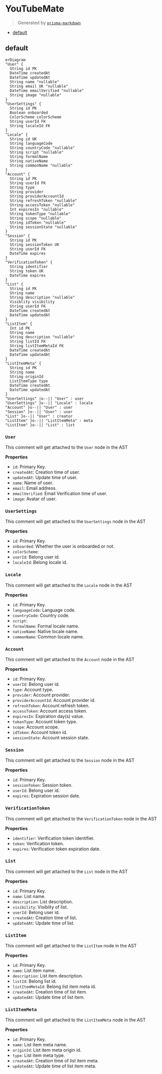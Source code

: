 # YouTubeMate

> Generated by [`prisma-markdown`](https://github.com/samchon/prisma-markdown)

-   [default](#default)

## default

```mermaid
erDiagram
"User" {
  String id PK
  DateTime createdAt
  DateTime updatedAt
  String name "nullable"
  String email UK "nullable"
  DateTime emailVerified "nullable"
  String image "nullable"
}
"UserSettings" {
  String id PK
  Boolean onboarded
  ColorScheme colorScheme
  String userId FK
  String localeId FK
}
"Locale" {
  String id UK
  String languageCode
  String countryCode "nullable"
  String script "nullable"
  String formalName
  String nativeName
  String commonName "nullable"
}
"Account" {
  String id PK
  String userId FK
  String type
  String provider
  String providerAccountId
  String refreshToken "nullable"
  String accessToken "nullable"
  Int expiresIn "nullable"
  String tokenType "nullable"
  String scope "nullable"
  String idToken "nullable"
  String sessionState "nullable"
}
"Session" {
  String id PK
  String sessionToken UK
  String userId FK
  DateTime expires
}
"VerificationToken" {
  String identifier
  String token UK
  DateTime expires
}
"List" {
  String id PK
  String name
  String description "nullable"
  Visiblity visibility
  String userId FK
  DateTime createdAt
  DateTime updatedAt
}
"ListItem" {
  Int id PK
  String name
  String description "nullable"
  String listId FK
  String listItemMetaId FK
  DateTime createdAt
  DateTime updatedAt
}
"ListItemMeta" {
  String id PK
  String name
  String originId
  ListItemType type
  DateTime createdAt
  DateTime updatedAt
}
"UserSettings" |o--|| "User" : user
"UserSettings" }o--|| "Locale" : locale
"Account" }o--|| "User" : user
"Session" }o--|| "User" : user
"List" }o--|| "User" : creator
"ListItem" }o--|| "ListItemMeta" : meta
"ListItem" }o--|| "List" : list
```

### `User`

This comment will get attached to the `User` node in the AST

**Properties**

-   `id`: Primary Key.
-   `createdAt`: Creation time of user.
-   `updatedAt`: Update time of user.
-   `name`: Name of user.
-   `email`: Email address.
-   `emailVerified`: Email Verification time of user.
-   `image`: Avatar of user.

### `UserSettings`

This comment will get attached to the `UserSettings` node in the AST

**Properties**

-   `id`: Primary Key.
-   `onboarded`: Whether the user is onboarded or not.
-   `colorScheme`:
-   `userId`: Belong user id.
-   `localeId`: Belong locale id.

### `Locale`

This comment will get attached to the `Locale` node in the AST

**Properties**

-   `id`: Primary Key.
-   `languageCode`: Language code.
-   `countryCode`: Country code.
-   `script`:
-   `formalName`: Formal locale name.
-   `nativeName`: Native locale name.
-   `commonName`: Common locale name.

### `Account`

This comment will get attached to the `Account` node in the AST

**Properties**

-   `id`: Primary Key.
-   `userId`: Belong user id.
-   `type`: Account type.
-   `provider`: Account provider.
-   `providerAccountId`: Account provider id.
-   `refreshToken`: Account refresh token.
-   `accessToken`: Account access token.
-   `expiresIn`: Expiration day(s) value.
-   `tokenType`: Account token type.
-   `scope`: Account scope.
-   `idToken`: Account token id.
-   `sessionState`: Account session state.

### `Session`

This comment will get attached to the `Session` node in the AST

**Properties**

-   `id`: Primary Key.
-   `sessionToken`: Session token.
-   `userId`: Belong user id.
-   `expires`: Expiration session date.

### `VerificationToken`

This comment will get attached to the `VerificationToken` node in the AST

**Properties**

-   `identifier`: Verification token identifier.
-   `token`: Verification token.
-   `expires`: Verification token expiration date.

### `List`

This comment will get attached to the `List` node in the AST

**Properties**

-   `id`: Primary Key.
-   `name`: List name.
-   `description`: List description.
-   `visibility`: Visiblity of list.
-   `userId`: Belong user id.
-   `createdAt`: Creation time of list.
-   `updatedAt`: Update time of list.

### `ListItem`

This comment will get attached to the `ListItem` node in the AST

**Properties**

-   `id`: Primary Key.
-   `name`: List item name.
-   `description`: List item description.
-   `listId`: Belong list id.
-   `listItemMetaId`: Belong list item meta id.
-   `createdAt`: Creation time of list item.
-   `updatedAt`: Update time of list item.

### `ListItemMeta`

This comment will get attached to the `ListItemMeta` node in the AST

**Properties**

-   `id`: Primary Key.
-   `name`: List item meta name.
-   `originId`: List item meta origin id.
-   `type`: List item meta type.
-   `createdAt`: Creation time of list item meta.
-   `updatedAt`: Update time of list item meta.
